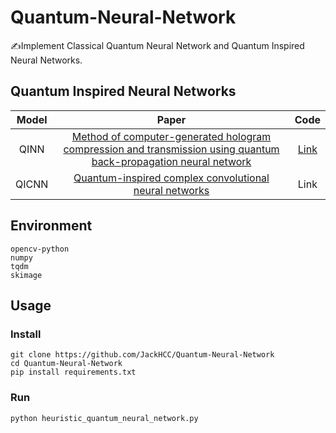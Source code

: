 # Quantum-Neural-Network
✍Implement Classical Quantum Neural Network and Quantum Inspired Neural Networks.



## Quantum Inspired Neural Networks

| Model |                            Paper                             | Code |
| :---: | :----------------------------------------------------------: | :--: |
| QINN  | [Method of computer-generated hologram compression and transmission using quantum back-propagation neural network](http://opticalengineering.spiedigitallibrary.org/article.aspx?doi=10.1117/1.OE.56.2.023104) | [Link](qinn_scratch.py) |
| QICNN | [Quantum-inspired complex convolutional neural networks](https://link.springer.com/content/pdf/10.1007/s10489-022-03525-0.pdf) | Link |



## Environment

```
opencv-python
numpy
tqdm
skimage
```



## Usage

### Install

```
git clone https://github.com/JackHCC/Quantum-Neural-Network
cd Quantum-Neural-Network
pip install requirements.txt
```

### Run

```
python heuristic_quantum_neural_network.py
```

